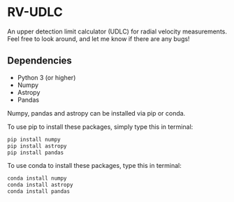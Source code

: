 # RV-UDLC
An upper detection limit calculator (UDLC) for radial velocity measurements. Feel free to look around, and let me know if there are any bugs!

## Dependencies
- Python 3 (or higher)
- Numpy 
- Astropy
- Pandas

Numpy, pandas and astropy can be installed via pip or conda.

To use pip to install these packages, simply type this in terminal:
```bash
pip install numpy
pip install astropy
pip install pandas
```

To use conda to install these packages, type this in terminal:

```bash
conda install numpy
conda install astropy
conda install pandas
```
